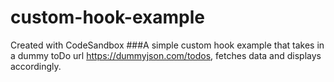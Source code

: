 # custom-hook-example
Created with CodeSandbox
###A simple custom hook example that takes in a dummy toDo url <https://dummyjson.com/todos>, fetches data and displays accordingly.
